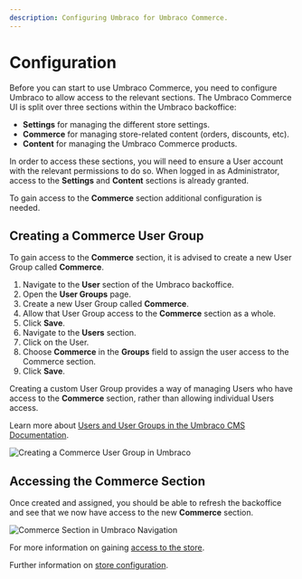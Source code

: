 ```yaml
---
description: Configuring Umbraco for Umbraco Commerce.
---
```


# Configuration

Before you can start to use Umbraco Commerce, you need to configure Umbraco to allow access to the relevant sections. The Umbraco Commerce UI is split over three sections within the Umbraco backoffice:

* **Settings** for managing the different store settings.
* **Commerce** for managing store-related content (orders, discounts, etc).
* **Content** for managing the Umbraco Commerce products.

In order to access these sections, you will need to ensure a User account with the relevant permissions to do so. When logged in as Administrator, access to the **Settings** and **Content** sections is already granted.

To gain access to the **Commerce** section additional configuration is needed.

## Creating a Commerce User Group

To gain access to the **Commerce** section, it is advised to create a new User Group called **Commerce**.

1. Navigate to the **User** section of the Umbraco backoffice.
2. Open the **User Groups** page.
3. Create a new User Group called **Commerce**.
4. Allow that User Group access to the **Commerce** section as a whole.
5. Click **Save**.
6. Navigate to the **Users** section.
7. Click on the User.
8. Choose **Commerce** in the **Groups** field to assign the user access to the Commerce section.
9. Click **Save**.

Creating a custom User Group provides a way of managing Users who have access to the **Commerce** section, rather than allowing individual Users access.

Learn more about [Users and User Groups in the Umbraco CMS Documentation](https://docs.umbraco.com/umbraco-cms/fundamentals/data/users).

![Creating a Commerce User Group in Umbraco](../media/v14/creating-user-group.png)

## Accessing the Commerce Section

Once created and assigned, you should be able to refresh the backoffice and see that we now have access to the new **Commerce** section.

![Commerce Section in Umbraco Navigation](../media/v14/commerce-section.png)

For more information on gaining [access to the store](../umbraco-commerce/tutorials/getting-started-with-commerce#accessing-store-permissions-in-umbraco-commerce).

Further information on [store configuration](../umbraco-commerce/reference/stores#store-permissions).

